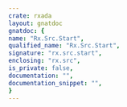 ```yaml
---
crate: rxada
layout: gnatdoc
gnatdoc: {
name: "Rx.Src.Start",
qualified_name: "Rx.Src.Start",
signature: "rx.src.start",
enclosing: "rx.src",
is_private: false,
documentation: "",
documentation_snippet: "",
}
---
```

